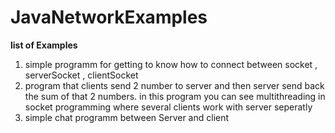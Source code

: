 # JavaNetworkExamples
**list of Examples**

1. simple programm for getting to know how to connect between socket , serverSocket , clientSocket
2. program that clients send 2 number to server and then server send back the sum of that 2 numbers. in this program you can see multithreading  in socket programming where several clients work with server seperatly
3. simple chat programm between Server and client


